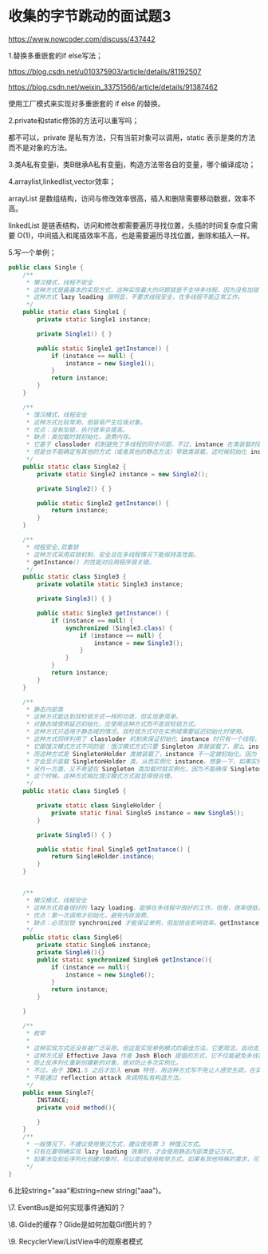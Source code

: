 # 收集的字节跳动的面试题3

https://www.nowcoder.com/discuss/437442

1.替换多重嵌套的if else写法； 

https://blog.csdn.net/u010375903/article/details/81192507

https://blog.csdn.net/weixin_33751566/article/details/91387462

使用工厂模式来实现对多重嵌套的 if else 的替换。

 2.private和static修饰的方法可以重写吗； 

都不可以，private 是私有方法，只有当前对象可以调用，static 表示是类的方法而不是对象的方法。

 3.类A私有变量i，类B继承A私有变量j，构造方法带各自的变量，哪个编译成功； 

 4.arraylist,linkedlist,vector效率； 

arrayList 是数组结构，访问与修改效率很高，插入和删除需要移动数据，效率不高。

linkedList 是链表结构，访问和修改都需要遍历寻找位置，头插的时间复杂度只需要 O(1)，中间插入和尾插效率不高，也是需要遍历寻找位置，删除和插入一样。



 5.写一个单例； 

```java
public class Single {
    /**
     * 懒汉模式，线程不安全
     * 这种方式是最基本的实现方式，这种实现最大的问题就是不支持多线程。因为没有加锁 synchronized，所以严格意义上它并不算单例模式。
     * 这种方式 lazy loading 很明显，不要求线程安全，在多线程不能正常工作。
     */
    public static class Single1 {
        private static Single1 instance;

        private Single1() { }

        public static Single1 getInstance() {
            if (instance == null) {
                instance = new Single1();
            }
            return instance;
        }
    }

    /**
     * 饿汉模式，线程安全
     * 这种方式比较常用，但容易产生垃圾对象。 　　
     * 优点：没有加锁，执行效率会提高。 　　
     * 缺点：类加载时就初始化，浪费内存。 　　
     * 它基于 classloder 机制避免了多线程的同步问题，不过，instance 在类装载时就实例化，虽然导致类装载的原因有很多种，在单例模式中大多数都是调用 getInstance 方法，
     * 但是也不能确定有其他的方式（或者其他的静态方法）导致类装载，这时候初始化 instance 显然没有达到 lazy loading 的效果。
     */
    public static class Single2 {
        private static Single2 instance = new Single2();

        private Single2() { }

        public static Single2 getInstance() {
            return instance;
        }
    }

    /**
     * 线程安全,双重锁
     * 这种方式采用双锁机制，安全且在多线程情况下能保持高性能。
     * getInstance() 的性能对应用程序很关键。
     */
    public static class Single3 {
        private volatile static Single3 instance;

        private Single3() { }

        public static Single3 getInstance() {
            if (instance == null) {
                synchronized (Single3.class) {
                    if (instance == null) {
                        instance = new Single3();
                    }
                }
            }
            return instance;
        }
    }

    /**
     * 静态内部类
     * 这种方式能达到双检锁方式一样的功效，但实现更简单。
     * 对静态域使用延迟初始化，应使用这种方式而不是双检锁方式。
     * 这种方式只适用于静态域的情况，双检锁方式可在实例域需要延迟初始化时使用。
     * 这种方式同样利用了 classloder 机制来保证初始化 instance 时只有一个线程，
     * 它跟饿汉模式方式不同的是：饿汉模式方式只要 Singleton 类被装载了，那么 instance 就会被实例化（没有达到 lazy loading 效果），
     * 而这种方式是 SingletonHolder 类被装载了，instance 不一定被初始化。因为 SingletonHolder 类没有被主动使用，只有显示通过调用 getInstance 方法时，
     * 才会显示装载 SingletonHolder 类，从而实例化 instance。想象一下，如果实例化 instance 很消耗资源，所以想让它延迟加载，
     * 另外一方面，又不希望在 Singleton 类加载时就实例化，因为不能确保 Singleton 类还可能在其他的地方被主动使用从而被加载，那么这个时候实例化 instance 显然是不合适的。
     * 这个时候，这种方式相比饿汉模式方式就显得很合理。
     */
    public static class Single5 {

        private static class SingleHolder {
            private static final Single5 instance = new Single5();
        }

        private Single5() { }

        public static final Single5 getInstance() {
            return SingleHolder.instance;
        }
    }


    /**
     * 懒汉模式，线程安全
     * 这种方式具备很好的 lazy loading，能够在多线程中很好的工作，但是，效率很低，99% 情况下不需要同步。 　　
     * 优点：第一次调用才初始化，避免内存浪费。 　　
     * 缺点：必须加锁 synchronized 才能保证单例，但加锁会影响效率。getInstance() 的性能对应用程序不是很关键（该方法使用不太频繁）。
     */
    public static class Single6{
        private static Single6 instance;
        private Single6(){}
        public static synchronized Single6 getInstance(){
            if (instance == null){
                instance = new Single6();
            }
            return instance;
        }

    }

    /**
     * 枚举
     *
     * 这种实现方式还没有被广泛采用，但这是实现单例模式的最佳方法。它更简洁，自动支持序列化机制，绝对防止多次实例化。
     * 这种方式是 Effective Java 作者 Josh Bloch 提倡的方式，它不仅能避免多线程同步问题，而且还自动支持序列化机制，
     * 防止反序列化重新创建新的对象，绝对防止多次实例化。
     * 不过，由于 JDK1.5 之后才加入 enum 特性，用这种方式写不免让人感觉生疏，在实际工作中，也很少用。 　　
     * 不能通过 reflection attack 来调用私有构造方法。
     */
    public enum Single7{
        INSTANCE;
        private void method(){

        }
    }
    /**
     * 一般情况下，不建议使用懒汉方式，建议使用第 3 种饿汉方式。
     * 只有在要明确实现 lazy loading 效果时，才会使用静态内部类登记方式。
     * 如果涉及到反序列化创建对象时，可以尝试使用枚举方式。如果有其他特殊的需求，可以考虑使用双检锁方式。
     */
}

```



 6.比较string="aaa"和string=new string("aaa")。 

 \7. EventBus是如何实现事件通知的？ 

 \8. Glide的缓存？Glide是如何加载Gif图片的？ 

 \9. RecyclerView/ListView中的观察者模式


